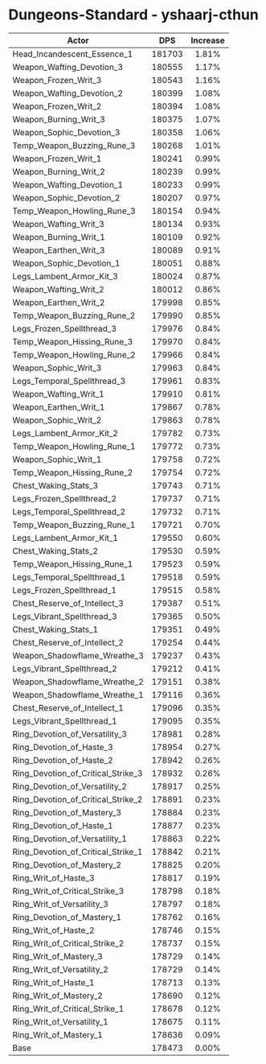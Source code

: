 # Dungeons-Standard - yshaarj-cthun
| Actor | DPS | Increase |
|---|:---:|:---:|
|Head_Incandescent_Essence_1|181703|1.81%|
|Weapon_Wafting_Devotion_3|180555|1.17%|
|Weapon_Frozen_Writ_3|180543|1.16%|
|Weapon_Wafting_Devotion_2|180399|1.08%|
|Weapon_Frozen_Writ_2|180394|1.08%|
|Weapon_Burning_Writ_3|180375|1.07%|
|Weapon_Sophic_Devotion_3|180358|1.06%|
|Temp_Weapon_Buzzing_Rune_3|180268|1.01%|
|Weapon_Frozen_Writ_1|180241|0.99%|
|Weapon_Burning_Writ_2|180239|0.99%|
|Weapon_Wafting_Devotion_1|180233|0.99%|
|Weapon_Sophic_Devotion_2|180207|0.97%|
|Temp_Weapon_Howling_Rune_3|180154|0.94%|
|Weapon_Wafting_Writ_3|180134|0.93%|
|Weapon_Burning_Writ_1|180109|0.92%|
|Weapon_Earthen_Writ_3|180089|0.91%|
|Weapon_Sophic_Devotion_1|180051|0.88%|
|Legs_Lambent_Armor_Kit_3|180024|0.87%|
|Weapon_Wafting_Writ_2|180012|0.86%|
|Weapon_Earthen_Writ_2|179998|0.85%|
|Temp_Weapon_Buzzing_Rune_2|179990|0.85%|
|Legs_Frozen_Spellthread_3|179976|0.84%|
|Temp_Weapon_Hissing_Rune_3|179970|0.84%|
|Temp_Weapon_Howling_Rune_2|179966|0.84%|
|Weapon_Sophic_Writ_3|179963|0.84%|
|Legs_Temporal_Spellthread_3|179961|0.83%|
|Weapon_Wafting_Writ_1|179910|0.81%|
|Weapon_Earthen_Writ_1|179867|0.78%|
|Weapon_Sophic_Writ_2|179863|0.78%|
|Legs_Lambent_Armor_Kit_2|179782|0.73%|
|Temp_Weapon_Howling_Rune_1|179772|0.73%|
|Weapon_Sophic_Writ_1|179758|0.72%|
|Temp_Weapon_Hissing_Rune_2|179754|0.72%|
|Chest_Waking_Stats_3|179743|0.71%|
|Legs_Frozen_Spellthread_2|179737|0.71%|
|Legs_Temporal_Spellthread_2|179732|0.71%|
|Temp_Weapon_Buzzing_Rune_1|179721|0.70%|
|Legs_Lambent_Armor_Kit_1|179550|0.60%|
|Chest_Waking_Stats_2|179530|0.59%|
|Temp_Weapon_Hissing_Rune_1|179523|0.59%|
|Legs_Temporal_Spellthread_1|179518|0.59%|
|Legs_Frozen_Spellthread_1|179515|0.58%|
|Chest_Reserve_of_Intellect_3|179387|0.51%|
|Legs_Vibrant_Spellthread_3|179365|0.50%|
|Chest_Waking_Stats_1|179351|0.49%|
|Chest_Reserve_of_Intellect_2|179254|0.44%|
|Weapon_Shadowflame_Wreathe_3|179237|0.43%|
|Legs_Vibrant_Spellthread_2|179212|0.41%|
|Weapon_Shadowflame_Wreathe_2|179151|0.38%|
|Weapon_Shadowflame_Wreathe_1|179116|0.36%|
|Chest_Reserve_of_Intellect_1|179096|0.35%|
|Legs_Vibrant_Spellthread_1|179095|0.35%|
|Ring_Devotion_of_Versatility_3|178981|0.28%|
|Ring_Devotion_of_Haste_3|178954|0.27%|
|Ring_Devotion_of_Haste_2|178942|0.26%|
|Ring_Devotion_of_Critical_Strike_3|178932|0.26%|
|Ring_Devotion_of_Versatility_2|178917|0.25%|
|Ring_Devotion_of_Critical_Strike_2|178891|0.23%|
|Ring_Devotion_of_Mastery_3|178884|0.23%|
|Ring_Devotion_of_Haste_1|178877|0.23%|
|Ring_Devotion_of_Versatility_1|178863|0.22%|
|Ring_Devotion_of_Critical_Strike_1|178842|0.21%|
|Ring_Devotion_of_Mastery_2|178825|0.20%|
|Ring_Writ_of_Haste_3|178817|0.19%|
|Ring_Writ_of_Critical_Strike_3|178798|0.18%|
|Ring_Writ_of_Versatility_3|178797|0.18%|
|Ring_Devotion_of_Mastery_1|178762|0.16%|
|Ring_Writ_of_Haste_2|178746|0.15%|
|Ring_Writ_of_Critical_Strike_2|178737|0.15%|
|Ring_Writ_of_Mastery_3|178729|0.14%|
|Ring_Writ_of_Versatility_2|178729|0.14%|
|Ring_Writ_of_Haste_1|178713|0.13%|
|Ring_Writ_of_Mastery_2|178690|0.12%|
|Ring_Writ_of_Critical_Strike_1|178678|0.12%|
|Ring_Writ_of_Versatility_1|178675|0.11%|
|Ring_Writ_of_Mastery_1|178636|0.09%|
|Base|178473|0.00%|
